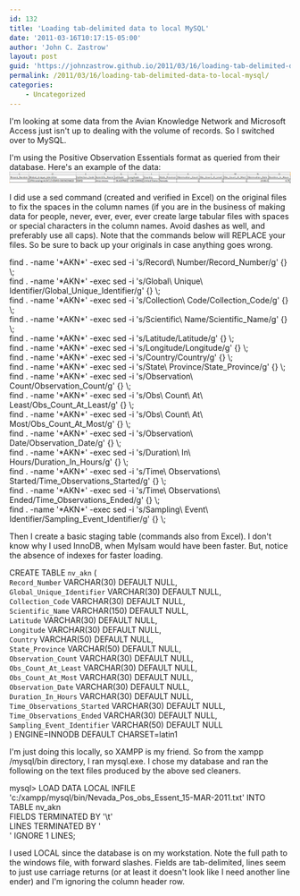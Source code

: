 ```yaml
---
id: 132
title: 'Loading tab-delimited data to local MySQL'
date: '2011-03-16T10:17:15-05:00'
author: 'John C. Zastrow'
layout: post
guid: 'https://johnzastrow.github.io/2011/03/16/loading-tab-delimited-data-to-local-mysql/'
permalink: /2011/03/16/loading-tab-delimited-data-to-local-mysql/
categories:
    - Uncategorized
---
```


I'm looking at some data from the Avian Knowledge Network and Microsoft Access just isn't up to dealing with the volume of records. So I switched over to MySQL.

I'm using the Positive Observation Essentials format as queried from their database. Here's an example of the data: ![](https://raw.githubusercontent.com/johnzastrow/johnzastrow.github.io/master/assets/uploads/2011/03/data_example.png)

I did use a sed command (created and verified in Excel) on the original files to fix the spaces in the column names (if you are in the business of making data for people, never, ever, ever, ever create large tabular files with spaces or special characters in the column names. Avoid dashes as well, and preferably use all caps). Note that the commands below will REPLACE your files. So be sure to back up your originals in case anything goes wrong.

find . -name '\*AKN\*' -exec sed -i 's/Record\\ Number/Record_Number/g' {} \\;  
find . -name '\*AKN\*' -exec sed -i 's/Global\\ Unique\\ Identifier/Global_Unique_Identifier/g' {} \\;  
find . -name '\*AKN\*' -exec sed -i 's/Collection\\ Code/Collection_Code/g' {} \\;  
find . -name '\*AKN\*' -exec sed -i 's/Scientific\\ Name/Scientific_Name/g' {} \\;  
find . -name '\*AKN\*' -exec sed -i 's/Latitude/Latitude/g' {} \\;  
find . -name '\*AKN\*' -exec sed -i 's/Longitude/Longitude/g' {} \\;  
find . -name '\*AKN\*' -exec sed -i 's/Country/Country/g' {} \\;  
find . -name '\*AKN\*' -exec sed -i 's/State\\ Province/State_Province/g' {} \\;  
find . -name '\*AKN\*' -exec sed -i 's/Observation\\ Count/Observation_Count/g' {} \\;  
find . -name '\*AKN\*' -exec sed -i 's/Obs\\ Count\\ At\\ Least/Obs_Count_At_Least/g' {} \\;  
find . -name '\*AKN\*' -exec sed -i 's/Obs\\ Count\\ At\\ Most/Obs_Count_At_Most/g' {} \\;  
find . -name '\*AKN\*' -exec sed -i 's/Observation\\ Date/Observation_Date/g' {} \\;  
find . -name '\*AKN\*' -exec sed -i 's/Duration\\ In\\ Hours/Duration_In_Hours/g' {} \\;  
find . -name '\*AKN\*' -exec sed -i 's/Time\\ Observations\\ Started/Time_Observations_Started/g' {} \\;  
find . -name '\*AKN\*' -exec sed -i 's/Time\\ Observations\\ Ended/Time_Observations_Ended/g' {} \\;  
find . -name '\*AKN\*' -exec sed -i 's/Sampling\\ Event\\ Identifier/Sampling_Event_Identifier/g' {} \\;

Then I create a basic staging table (commands also from Excel). I don't know why I used InnoDB, when MyIsam would have been faster. But, notice the absence of indexes for faster loading.

CREATE TABLE `nv_akn` (  
 `Record_Number` VARCHAR(30) DEFAULT NULL,  
 `Global_Unique_Identifier` VARCHAR(30) DEFAULT NULL,  
 `Collection_Code` VARCHAR(30) DEFAULT NULL,  
 `Scientific_Name` VARCHAR(150) DEFAULT NULL,  
 `Latitude` VARCHAR(30) DEFAULT NULL,  
 `Longitude` VARCHAR(30) DEFAULT NULL,  
 `Country` VARCHAR(50) DEFAULT NULL,  
 `State_Province` VARCHAR(50) DEFAULT NULL,  
 `Observation_Count` VARCHAR(30) DEFAULT NULL,  
 `Obs_Count_At_Least` VARCHAR(30) DEFAULT NULL,  
 `Obs_Count_At_Most` VARCHAR(30) DEFAULT NULL,  
 `Observation_Date` VARCHAR(30) DEFAULT NULL,  
 `Duration_In_Hours` VARCHAR(30) DEFAULT NULL,  
 `Time_Observations_Started` VARCHAR(30) DEFAULT NULL,  
 `Time_Observations_Ended` VARCHAR(30) DEFAULT NULL,  
 `Sampling_Event_Identifier` VARCHAR(50) DEFAULT NULL  
) ENGINE=INNODB DEFAULT CHARSET=latin1

I'm just doing this locally, so XAMPP is my friend. So from the xampp /mysql/bin directory, I ran mysql.exe. I chose my database and ran the following on the text files produced by the above sed cleaners.

mysql&gt; LOAD DATA LOCAL INFILE 'c:/xampp/mysql/bin/Nevada_Pos_obs_Essent_15-MAR-2011.txt' INTO TABLE nv_akn  
FIELDS TERMINATED BY '\\t'  
LINES TERMINATED BY '\
' IGNORE 1 LINES;

I used LOCAL since the database is on my workstation. Note the full path to the windows file, with forward slashes. Fields are tab-delimited, lines seem to just use carriage returns (or at least it doesn't look like I need another line ender) and I'm ignoring the column header row.

